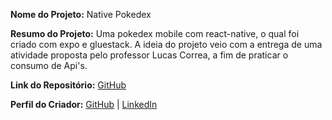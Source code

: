 **Nome do Projeto:** Native Pokedex

**Resumo do Projeto:** Uma pokedex mobile com react-native, o qual foi criado com expo e gluestack. A ideia do projeto veio com a entrega de uma atividade proposta pelo professor Lucas Correa, a fim de praticar o consumo de Api's.  

**Link do Repositório:** [GitHub](https://github.com/VictorLapaDev/Native-Pokedex.git)

**Perfil do Criador:** [GitHub](https://github.com/VictorLapaDev) | [LinkedIn](https://www.linkedin.com/in/victor-lapa-7b4476293)  